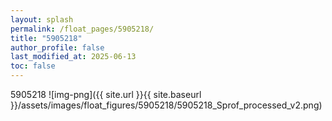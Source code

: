 ```yaml
---
layout: splash
permalink: /float_pages/5905218/
title: "5905218"
author_profile: false
last_modified_at: 2025-06-13
toc: false
---
```

 
5905218
![img-png]({{ site.url }}{{ site.baseurl }}/assets/images/float_figures/5905218/5905218_Sprof_processed_v2.png)
